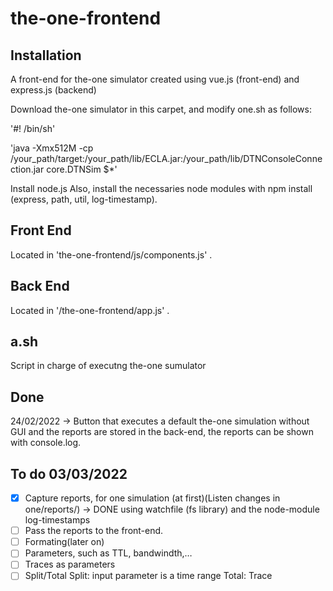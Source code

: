 # the-one-frontend

## Installation
A front-end for the-one simulator created using vue.js (front-end) and express.js (backend)

Download the-one simulator in this carpet, and modify one.sh as follows:

'#! /bin/sh'

'java -Xmx512M -cp /your_path/target:/your_path/lib/ECLA.jar:/your_path/lib/DTNConsoleConnection.jar core.DTNSim $*'

Install node.js
Also, install the necessaries node modules with npm install (express, path, util, log-timestamp).


## Front End

Located in 'the-one-frontend/js/components.js' .


## Back End 

Located in '/the-one-frontend/app.js' .


## a.sh

Script in charge of executng the-one sumulator


## Done

24/02/2022 -> Button that executes a default the-one simulation without GUI and the reports are stored in the back-end, the reports can be shown with console.log.

## To do 03/03/2022

- [x]  Capture reports, for one simulation (at first)(Listen changes in one/reports/) -> DONE using watchfile (fs library) and the node-module log-timestamps
- [ ]  Pass the reports to the front-end.
- [ ]  Formating(later on)
- [ ]  Parameters, such as TTL, bandwindth,…
- [ ]  Traces as parameters
- [ ]  Split/Total
            Split: input parameter is a time range
            Total: Trace
